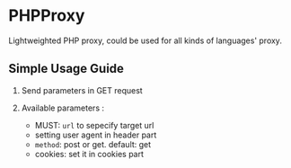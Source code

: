 # PHPProxy
Lightweighted PHP proxy, could be used for all kinds of languages' proxy.


## Simple Usage Guide

1. Send parameters in GET request

2. Available parameters :  
   * MUST: `url` to sepecify target url
   * setting user agent in header part
   * `method`: post or get. default: get
   * cookies: set it in cookies part
   